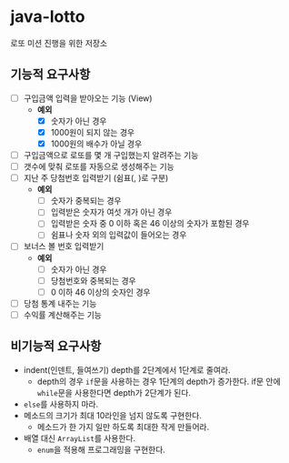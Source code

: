 # java-lotto
로또 미션 진행을 위한 저장소

## 기능적 요구사항
- [ ] 구입금액 입력을 받아오는 기능 (View)
    - **예외**
      - [x] 숫자가 아닌 경우 
      - [x] 1000원이 되지 않는 경우
      - [x] 1000원의 배수가 아닐 경우
- [ ] 구입금액으로 로또를 몇 개 구입했는지 알려주는 기능 
- [ ] 갯수에 맞춰 로또를 자동으로 생성해주는 기능
- [ ] 지난 주 당첨번호 입력받기 (쉼표(, )로 구분)
    - **예외** 
      - [ ] 숫자가 중복되는 경우
      - [ ] 입력받은 숫자가 여섯 개가 아닌 경우
      - [ ] 입력받은 숫자 중 0 이하 혹은 46 이상의 숫자가 포함된 경우
      - [ ] 쉼표나 숫자 외의 입력값이 들어오는 경우
- [ ] 보너스 볼 번호 입력받기
    - **예외**
      - [ ] 숫자가 아닌 경우
      - [ ] 당첨번호와 중복되는 경우
      - [ ] 0 이하 46 이상의 숫자인 경우
- [ ] 당첨 통계 내주는 기능
- [ ] 수익률 계산해주는 기능

## 비기능적 요구사항

- indent(인덴트, 들여쓰기) depth를 2단계에서 1단계로 줄여라.
    - depth의 경우 `if`문을 사용하는 경우 1단계의 depth가 증가한다. if문 안에 `while`문을 사용한다면 depth가 2단계가 된다.
- `else`를 사용하지 마라.
- 메소드의 크기가 최대 10라인을 넘지 않도록 구현한다.
    - 메소드가 한 가지 일만 하도록 최대한 작게 만들어라.
- 배열 대신 `ArrayList`를 사용한다.
    - `enum`을 적용해 프로그래밍을 구현한다.